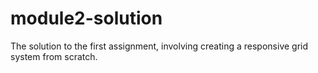 # module2-solution

The solution to the first assignment, involving creating a responsive grid system from scratch. 
